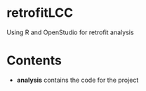 retrofitLCC
===========

Using R and OpenStudio for retrofit analysis

# Contents
- **analysis** contains the code for the project